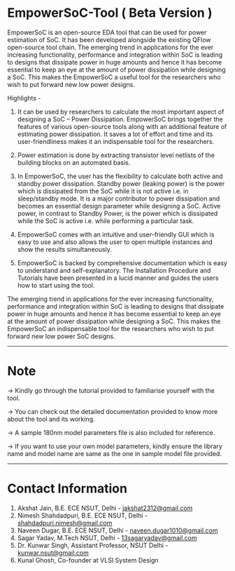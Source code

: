 # EmpowerSoC-Tool ( Beta Version ) 
EmpowerSoC is an open-source EDA tool that can be used for power estimation of SoC. It has been developed alongside the existing QFlow open-source tool chain. The emerging trend in applications for the ever increasing functionality, performance and integration within SoC is leading to designs that dissipate power in huge amounts and hence it has become essential to keep an eye at the amount of power dissipation while designing a SoC. This makes the EmpowerSoC a useful tool for the researchers who wish to put forward new low power designs.

Highlights - 

1. It can be used by researchers to calculate the most important
aspect of designing a SoC – Power Dissipation.
EmpowerSoC brings together the features of various open-source tools along with an
additional feature of estimating power dissipation. It saves a lot of effort and time and
its user-friendliness makes it an indispensable tool for the researchers.

2. Power estimation is done by extracting transistor level netlists of the building blocks on an automated basis.

3. In EmpowerSoC, the user has the flexibility to calculate both active and standby
power dissipation. Standby power (leaking power) is the power which is dissipated
from the SoC while it is not active i.e. in sleep/standby mode. It is a major contributor
to power dissipation and becomes an essential design parameter while designing a
SoC. Active power, in contrast to Standby Power, is the power which is dissipated
while the SoC is active i.e. while performing a particular task.

4. EmpowerSoC comes with an intuitive and user-friendly GUI which is easy to use
and also allows the user to open multiple instances and show the results
simultaneously.

5. EmpowerSoC is backed by comprehensive documentation which is easy to
understand and self-explanatory. The Installation Procedure and Tutorials have been
presented in a lucid manner and guides the users how to start using the tool.

The emerging trend in applications for the ever increasing functionality, performance
and integration within SoC is leading to designs that dissipate power in huge amounts
and hence it has become essential to keep an eye at the amount of power dissipation
while designing a SoC. This makes the EmpowerSoC an indispensable tool for the
researchers who wish to put forward new low power SoC designs.

-------------------------------------------------------------------------------------------------
# Note

-> Kindly go through the tutorial provided to familiarise yourself with the tool.

-> You can check out the detailed documentation provided to know more about the tool and its working.

-> A sample 180nm model parameters file is also included for reference.

-> If you want to use your own model parameters, kindly ensure the library name and model name are same as the one in sample model file provided.
   
-------------------------------------------------------------------------------------------------
# Contact Information 
1) Akshat Jain, B.E. ECE NSUT, Delhi - jakshat2312@gmail.com
2) Nimesh Shahdadpuri, B.E. ECE NSUT, Delhi - shahdadpuri.nimesh@gmail.com
3) Naveen Dugar, B.E. ECE NSUT, Delhi - naveen.dugar1010@gmail.com
4) Sagar Yadav, M.Tech NSUT, Delhi - 13sagaryadav@gmail.com
5) Dr. Kunwar Singh, Assistant Professor, NSUT Delhi - kunwar.nsut@gmail.com
6) Kunal Ghosh, Co-founder at VLSI System Design
